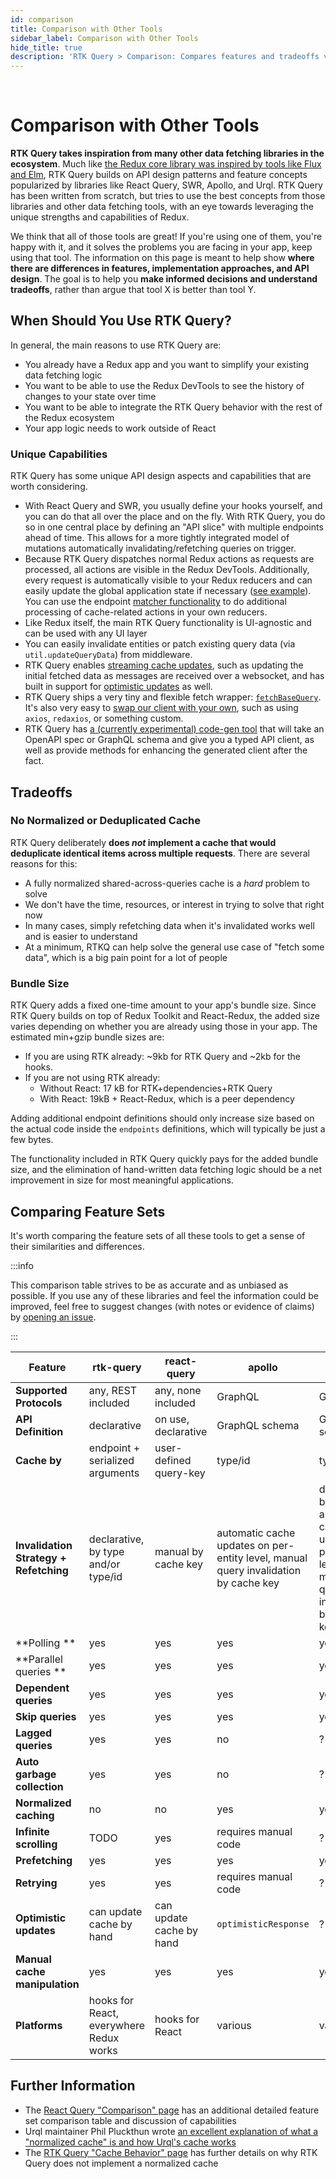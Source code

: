 ```yaml
---
id: comparison
title: Comparison with Other Tools
sidebar_label: Comparison with Other Tools
hide_title: true
description: 'RTK Query > Comparison: Compares features and tradeoffs vs other similar tools'
---
```


&nbsp;

# Comparison with Other Tools

**RTK Query takes inspiration from many other data fetching libraries in the ecosystem**. Much like [the Redux core library was inspired by tools like Flux and Elm](https://redux.js.org/understanding/history-and-design/prior-art), RTK Query builds on API design patterns and feature concepts popularized by libraries like React Query, SWR, Apollo, and Urql. RTK Query has been written from scratch, but tries to use the best concepts from those libraries and other data fetching tools, with an eye towards leveraging the unique strengths and capabilities of Redux.

We think that all of those tools are great! If you're using one of them, you're happy with it, and it solves the problems you are facing in your app, keep using that tool. The information on this page is meant to help show **where there are differences in features, implementation approaches, and API design**. The goal is to help you **make informed decisions and understand tradeoffs**, rather than argue that tool X is better than tool Y.

## When Should You Use RTK Query?

In general, the main reasons to use RTK Query are:

- You already have a Redux app and you want to simplify your existing data fetching logic
- You want to be able to use the Redux DevTools to see the history of changes to your state over time
- You want to be able to integrate the RTK Query behavior with the rest of the Redux ecosystem
- Your app logic needs to work outside of React

### Unique Capabilities

RTK Query has some unique API design aspects and capabilities that are worth considering.

- With React Query and SWR, you usually define your hooks yourself, and you can do that all over the place and on the fly. With RTK Query, you do so in one central place by defining an "API slice" with multiple endpoints ahead of time. This allows for a more tightly integrated model of mutations automatically invalidating/refetching queries on trigger.
- Because RTK Query dispatches normal Redux actions as requests are processed, all actions are visible in the Redux DevTools. Additionally, every request is automatically visible to your Redux reducers and can easily update the global application state if necessary ([see example](https://github.com/reduxjs/redux-toolkit/issues/958#issuecomment-809570419)). You can use the endpoint [matcher functionality](./api/created-api/endpoints#matchers) to do additional processing of cache-related actions in your own reducers.
- Like Redux itself, the main RTK Query functionality is UI-agnostic and can be used with any UI layer
- You can easily invalidate entities or patch existing query data (via `util.updateQueryData`) from middleware.
- RTK Query enables [streaming cache updates](./usage/streaming-updates.mdx), such as updating the initial fetched data as messages are received over a websocket, and has built in support for [optimistic updates](./usage/optimistic-updates.mdx) as well.
- RTK Query ships a very tiny and flexible fetch wrapper: [`fetchBaseQuery`](./api/fetchBaseQuery.mdx). It's also very easy to [swap our client with your own](./usage/customizing-queries.mdx), such as using `axios`, `redaxios`, or something custom.
- RTK Query has [a (currently experimental) code-gen tool](https://github.com/rtk-incubator/rtk-query-codegen) that will take an OpenAPI spec or GraphQL schema and give you a typed API client, as well as provide methods for enhancing the generated client after the fact.

## Tradeoffs

### No Normalized or Deduplicated Cache

RTK Query deliberately **does _not_ implement a cache that would deduplicate identical items across multiple requests**. There are several reasons for this:

- A fully normalized shared-across-queries cache is a _hard_ problem to solve
- We don't have the time, resources, or interest in trying to solve that right now
- In many cases, simply refetching data when it's invalidated works well and is easier to understand
- At a minimum, RTKQ can help solve the general use case of "fetch some data", which is a big pain point for a lot of people

### Bundle Size

RTK Query adds a fixed one-time amount to your app's bundle size. Since RTK Query builds on top of Redux Toolkit and React-Redux, the added size varies depending on whether you are already using those in your app. The estimated min+gzip bundle sizes are:

- If you are using RTK already: ~9kb for RTK Query and ~2kb for the hooks.
- If you are not using RTK already:
  - Without React: 17 kB for RTK+dependencies+RTK Query
  - With React: 19kB + React-Redux, which is a peer dependency

Adding additional endpoint definitions should only increase size based on the actual code inside the `endpoints` definitions, which will typically be just a few bytes.

The functionality included in RTK Query quickly pays for the added bundle size, and the elimination of hand-written data fetching logic should be a net improvement in size for most meaningful applications.

## Comparing Feature Sets

It's worth comparing the feature sets of all these tools to get a sense of their similarities and differences.

:::info

This comparison table strives to be as accurate and as unbiased as possible. If you use any of these libraries and feel the information could be improved, feel free to suggest changes (with notes or evidence of claims) by [opening an issue](https://github.com/reduxjs/redux-toolkit/issues/new).

:::

| Feature                                | rtk-query                               | react-query              | apollo                                                                              | urql                                                                                                        |
| -------------------------------------- | --------------------------------------- | ------------------------ | ----------------------------------------------------------------------------------- | ----------------------------------------------------------------------------------------------------------- |
| **Supported Protocols**                | any, REST included                      | any, none included       | GraphQL                                                                             | GraphQL                                                                                                     |
| **API Definition**                     | declarative                             | on use, declarative      | GraphQL schema                                                                      | GraphQL schema                                                                                              |
| **Cache by**                           | endpoint + serialized arguments         | user-defined query-key   | type/id                                                                             | type/id?                                                                                                    |
| **Invalidation Strategy + Refetching** | declarative, by type and/or type/id     | manual by cache key      | automatic cache updates on per-entity level, manual query invalidation by cache key | declarative, by type OR automatic cache updates on per-entity level, manual query invalidation by cache key |
| **Polling **                           | yes                                     | yes                      | yes                                                                                 | yes                                                                                                         |
| **Parallel queries **                  | yes                                     | yes                      | yes                                                                                 | yes                                                                                                         |
| **Dependent queries**                  | yes                                     | yes                      | yes                                                                                 | yes                                                                                                         |
| **Skip queries**                       | yes                                     | yes                      | yes                                                                                 | yes                                                                                                         |
| **Lagged queries**                     | yes                                     | yes                      | no                                                                                  | ?                                                                                                           |
| **Auto garbage collection**            | yes                                     | yes                      | no                                                                                  | ?                                                                                                           |
| **Normalized caching**                 | no                                      | no                       | yes                                                                                 | yes                                                                                                         |
| **Infinite scrolling**                 | TODO                                    | yes                      | requires manual code                                                                | ?                                                                                                           |
| **Prefetching**                        | yes                                     | yes                      | yes                                                                                 | yes?                                                                                                        |
| **Retrying**                           | yes                                     | yes                      | requires manual code                                                                | ?                                                                                                           |
| **Optimistic updates**                 | can update cache by hand                | can update cache by hand | `optimisticResponse`                                                                | ?                                                                                                           |
| **Manual cache manipulation**          | yes                                     | yes                      | yes                                                                                 | yes                                                                                                         |
| **Platforms**                          | hooks for React, everywhere Redux works | hooks for React          | various                                                                             | various                                                                                                     |

## Further Information

- The [React Query "Comparison" page](https://react-query.tanstack.com/comparison) has an additional detailed feature set comparison table and discussion of capabilities
- Urql maintainer Phil Pluckthun wrote [an excellent explanation of what a "normalized cache" is and how Urql's cache works](https://kitten.sh/graphql-normalized-caching)
- The [RTK Query "Cache Behavior" page](./usage/cache-behavior.mdx#tradeoffs) has further details on why RTK Query does not implement a normalized cache
